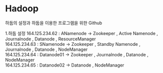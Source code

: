# Hadoop

하둡의 설정과 하둡을 이용한 프로그램을 위한 Github

1.하둡 설정
164.125.234.62 : ANamenode -> Zookeeper , Active Namenode , Journalnode , Datanode , ResourceManager<br>
164.125.234.63 : SNamenode -> Zookeeper , Standby Namenode , Journalnode , Datanode , NodeManager<br>
164.125.234.64 : Datanode01 -> Zookeeper , Journalnode , Datanode , NodeManager<br>
164.125.234.65 : Datanode02 -> Datanode , NodeManager<br>
